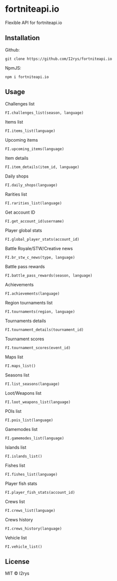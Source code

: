 # fortniteapi.io
Flexible API for fortniteapi.io

## Installation
Github:
```
git clone https://github.com/I2rys/fortniteapi.io
```

NpmJS:
```
npm i fortniteapi.io
```
    
## Usage
Challenges list
```
FI.challenges_list(season, language)
```

Items list
```
FI.items_list(language)
```

Upcoming items
```
FI.upcoming_items(language)
```

Item details
```
FI.item_details(item_id, language)
```

Daily shops
```
FI.daily_shops(language)
```

Rarities list
```
FI.rarities_list(language)
```

Get account ID
```
FI.get_account_id(username)
```

Player global stats
```
FI.global_player_stats(account_id)
```

Battle Royale/STW/Creative news
```
FI.br_stw_c_news(type, language)
```

Battle pass rewards
```
FI.battle_pass_rewards(season, language)
```

Achievements
```
FI.achievements(language)
```

Region tournaments list
```
FI.tournaments(region, language)
```

Tournaments details
```
FI.tournament_details(tournament_id)
```

Tournament scores
```
FI.tournament_scores(event_id)
```

Maps list
```
FI.maps_list()
```

Seasons list
```
FI.list_seasons(language)
```

Loot/Weapons list
```
FI.loot_weapons_list(language)
```

POIs list
```
FI.pois_list(language)
```

Gamemodes list
```
FI.gamemodes_list(language)
```

Islands list
```
FI.islands_list()
```

Fishes list
```
FI.fishes_list(language)
```

Player fish stats
```
FI.player_fish_stats(account_id)
```

Crews list
```
FI.crews_list(language)
```

Crews history
```
FI.crews_history(language)
```

Vehicle list
```
FI.vehicle_list()
```

## License
MIT © I2rys